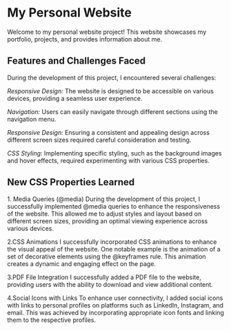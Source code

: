 # My Personal Website

Welcome to my personal website project! This website showcases my portfolio, projects, and provides information about me.

## Features and Challenges Faced
During the development of this project, I encountered several challenges:

*Responsive Design:* 
The website is designed to be accessible on various devices, providing a seamless user experience.

 *Navigation:* 
Users can easily navigate through different sections using the navigation menu.

 *Responsive Design:* 
 Ensuring a consistent and appealing design across different screen sizes required careful consideration and testing.

*CSS Styling:* 
Implementing specific styling, such as the background images and hover effects, required experimenting with various CSS properties.


## New CSS Properties Learned

1.⁠ ⁠Media Queries (@media)
During the development of this project, I successfully implemented @media queries to enhance the responsiveness of the website. This allowed me to adjust styles and layout based on different screen sizes, providing an optimal viewing experience across various devices.

2.CSS Animations
I successfully incorporated CSS animations to enhance the visual appeal of the website. One notable example is the animation of a set of decorative elements using the @keyframes rule. This animation creates a dynamic and engaging effect on the page.

3.PDF File Integration
I successfully added a PDF file to the website, providing users with the ability to download and view additional content.

4.Social Icons with Links
To enhance user connectivity, I added social icons with links to personal profiles on platforms such as LinkedIn, Instagram, and email. This was achieved by incorporating appropriate icon fonts and linking them to the respective profiles.